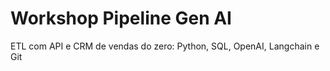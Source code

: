 # Workshop Pipeline Gen AI
ETL com API e CRM de vendas do zero: Python, SQL, OpenAI, Langchain e Git
